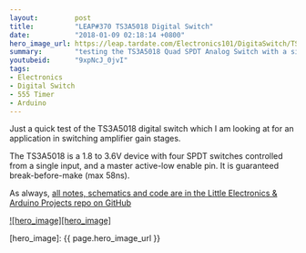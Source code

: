 ```yaml
---
layout:         post
title:          "LEAP#370 TS3A5018 Digital Switch"
date:           "2018-01-09 02:18:14 +0800"
hero_image_url: https://leap.tardate.com/Electronics101/DigitaSwitch/TS3A5018/assets/TS3A5018_build.jpg
summary:        "testing the TS3A5018 Quad SPDT Analog Switch with a simple 555 timer and Arduino demo"
youtubeid:      "9xpNcJ_0jvI"
tags:
- Electronics
- Digital Switch
- 555 Timer
- Arduino
---
```


Just a quick test of the TS3A5018 digital switch which I am looking at for an application in switching amplifier gain stages.

The TS3A5018 is a 1.8 to 3.6V device with four SPDT switches controlled from a single input, and a master active-low enable pin.
It is guaranteed break-before-make (max 58ns).

As always, [all notes, schematics and code are in the Little Electronics & Arduino Projects repo on GitHub][project]

[![hero_image][hero_image]][project]

[leap]: https://leap.tardate.com
[project]: https://github.com/tardate/LittleArduinoProjects/tree/master/Electronics101/DigitaSwitch/TS3A5018
[hero_image]: {{ page.hero_image_url }}
